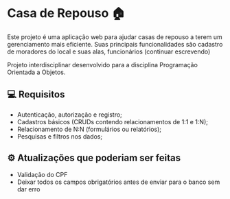 # Casa de Repouso 🏠
Este projeto é uma aplicação web para ajudar casas de repouso a terem um gerenciamento mais eficiente. Suas principais funcionalidades são cadastro de moradores do local e suas alas, funcionários (continuar escrevendo)

Projeto interdisciplinar desenvolvido para a disciplina Programação Orientada a Objetos.

## 💻 Requisitos
- Autenticação, autorização e registro;
- Cadastros básicos (CRUDs contendo relacionamentos de 1:1 e 1:N);
- Relacionamento de N:N (formulários ou relatórios);
- Pesquisas e filtros nos dados;

## ⚙️ Atualizações que poderiam ser feitas
- Validação do CPF
- Deixar todos os campos obrigatórios antes de enviar para o banco sem dar erro